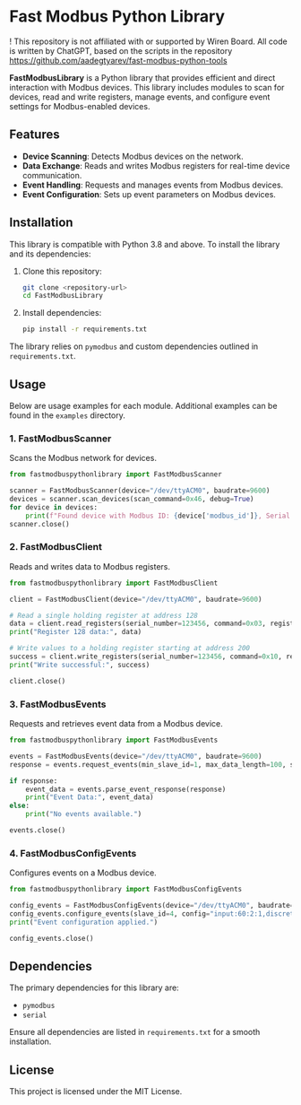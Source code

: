 
# Fast Modbus Python Library
! This repository is not affiliated with or supported by Wiren Board. All code is written by ChatGPT, based on the scripts in the repository https://github.com/aadegtyarev/fast-modbus-python-tools

**FastModbusLibrary** is a Python library that provides efficient and direct interaction with Modbus devices. 
This library includes modules to scan for devices, read and write registers, manage events, and configure 
event settings for Modbus-enabled devices.

## Features
- **Device Scanning**: Detects Modbus devices on the network.
- **Data Exchange**: Reads and writes Modbus registers for real-time device communication.
- **Event Handling**: Requests and manages events from Modbus devices.
- **Event Configuration**: Sets up event parameters on Modbus devices.

## Installation
This library is compatible with Python 3.8 and above. To install the library and its dependencies:

1. Clone this repository:
   ```bash
   git clone <repository-url>
   cd FastModbusLibrary
   ```

2. Install dependencies:
   ```bash
   pip install -r requirements.txt
   ```

The library relies on `pymodbus` and custom dependencies outlined in `requirements.txt`.

## Usage
Below are usage examples for each module. Additional examples can be found in the `examples` directory.

### 1. FastModbusScanner
Scans the Modbus network for devices.

```python
from fastmodbuspythonlibrary import FastModbusScanner

scanner = FastModbusScanner(device="/dev/ttyACM0", baudrate=9600)
devices = scanner.scan_devices(scan_command=0x46, debug=True)
for device in devices:
    print(f"Found device with Modbus ID: {device['modbus_id']}, Serial Number: {device['serial_number']}")
scanner.close()
```

### 2. FastModbusClient
Reads and writes data to Modbus registers.

```python
from fastmodbuspythonlibrary import FastModbusClient

client = FastModbusClient(device="/dev/ttyACM0", baudrate=9600)

# Read a single holding register at address 128
data = client.read_registers(serial_number=123456, command=0x03, register=128, count=1)
print("Register 128 data:", data)

# Write values to a holding register starting at address 200
success = client.write_registers(serial_number=123456, command=0x10, register=200, values=[100, 200])
print("Write successful:", success)

client.close()
```

### 3. FastModbusEvents
Requests and retrieves event data from a Modbus device.

```python
from fastmodbuspythonlibrary import FastModbusEvents

events = FastModbusEvents(device="/dev/ttyACM0", baudrate=9600)
response = events.request_events(min_slave_id=1, max_data_length=100, slave_id=1, flag=0, debug=True)

if response:
    event_data = events.parse_event_response(response)
    print("Event Data:", event_data)
else:
    print("No events available.")

events.close()
```

### 4. FastModbusConfigEvents
Configures events on a Modbus device.

```python
from fastmodbuspythonlibrary import FastModbusConfigEvents

config_events = FastModbusConfigEvents(device="/dev/ttyACM0", baudrate=9600)
config_events.configure_events(slave_id=4, config="input:60:2:1,discrete:0:8:1", debug=True)
print("Event configuration applied.")

config_events.close()
```

## Dependencies
The primary dependencies for this library are:
- `pymodbus`
- `serial`

Ensure all dependencies are listed in `requirements.txt` for a smooth installation.

## License
This project is licensed under the MIT License.
